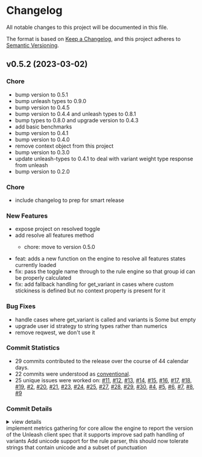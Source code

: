 # Changelog

All notable changes to this project will be documented in this file.

The format is based on [Keep a Changelog](https://keepachangelog.com/en/1.0.0/),
and this project adheres to [Semantic Versioning](https://semver.org/spec/v2.0.0.html).

## v0.5.2 (2023-03-02)

<csr-id-66bf3d804482c0def165f2ebe282ac72c8917c57/>
<csr-id-1e4681329b1ca5436966c22c0e892b7a024496b9/>
<csr-id-d996bcb37c9e0571ccc32dd130408b9b655cc406/>
<csr-id-5ec32accf621858f74fc454d4e99616eb96b7a38/>
<csr-id-ee13f4ed2a6a1a13f70533fe568400bd2411742e/>
<csr-id-36e55c6ce33f0710e7f41f72dab86e01ddff6707/>
<csr-id-083f83994e44840647e6615164ebd17d781fd236/>
<csr-id-e1619d527175c197ff36bdaf9e57f6bbef0e17bf/>
<csr-id-6e73b31448a39ecf1b194fb24039f7b3d6bf533c/>
<csr-id-01d5aefc52b07c2616116518b5de68d6ac36788c/>
<csr-id-6e9688a251cc7a5ce77eb6ceef41a9038b9ff0a4/>
<csr-id-45787e38e529427bd8e351a3c69f38f84e98657f/>

### Chore

 - <csr-id-66bf3d804482c0def165f2ebe282ac72c8917c57/> bump version to 0.5.1
 - <csr-id-1e4681329b1ca5436966c22c0e892b7a024496b9/> bump unleash types to 0.9.0
 - <csr-id-d996bcb37c9e0571ccc32dd130408b9b655cc406/> bump version to 0.4.5
 - <csr-id-5ec32accf621858f74fc454d4e99616eb96b7a38/> bump version to 0.4.4 and unleash types to 0.8.1
 - <csr-id-ee13f4ed2a6a1a13f70533fe568400bd2411742e/> bump types to 0.8.0 and upgrade version to 0.4.3
 - <csr-id-36e55c6ce33f0710e7f41f72dab86e01ddff6707/> add basic benchmarks
 - <csr-id-083f83994e44840647e6615164ebd17d781fd236/> bump version to 0.4.1
 - <csr-id-e1619d527175c197ff36bdaf9e57f6bbef0e17bf/> bump version to 0.4.0
 - <csr-id-6e73b31448a39ecf1b194fb24039f7b3d6bf533c/> remove context object from this project
 - <csr-id-01d5aefc52b07c2616116518b5de68d6ac36788c/> bump version to 0.3.0
 - <csr-id-6e9688a251cc7a5ce77eb6ceef41a9038b9ff0a4/> update unleash-types to 0.4.1 to deal with variant weight type response from unleash
 - <csr-id-45787e38e529427bd8e351a3c69f38f84e98657f/> bump version to 0.2.0

### Chore

 - <csr-id-9b015f543b914e028b54717b2c79b4c04a8f3d8c/> include changelog to prep for smart release

### New Features

<csr-id-0b5437ff5e6417bf8c2886ed97aad77c3b5b698a/>
<csr-id-d3f94be8ea473a8f3d465daa24bddbee487c8d45/>
<csr-id-2b6f88924d8c7a6dd592ac816fd0a86fb223db37/>
<csr-id-941bb90e5c97cd14e843f55ed946005a2de811ea/>

 - <csr-id-7f402c238163d83cd8329dc8c4cbd005c4182a9e/> expose project on resolved toggle
 - <csr-id-1617775d48207454bda7bc373de2bf0da7dd04cc/> add resolve all features method
   * chore: move to version 0.5.0
* feat: adds a new function on the engine to resolve all features states currently loaded
* fix: pass the toggle name through to the rule engine so that group id can be properly calculated
* fix: add fallback handling for get_variant in cases where custom stickiness is defined but no context property is present for it

### Bug Fixes

 - <csr-id-58d1cae7fbfa78f44adccf7c098011fc047f5c9c/> handle cases where get_variant is called and variants is Some but empty
 - <csr-id-0a6a19b9be93c85b095f9f1bc4f1eb8b5cfd522c/> upgrade user id strategy to string types rather than numerics
 - <csr-id-2384c165aca366a6e7fdf4d7f688fd9949931471/> remove reqwest, we don't use it

### Commit Statistics

<csr-read-only-do-not-edit/>

 - 29 commits contributed to the release over the course of 44 calendar days.
 - 22 commits were understood as [conventional](https://www.conventionalcommits.org).
 - 25 unique issues were worked on: [#11](https://github.com/sighphyre/yggdrasil/issues/11), [#12](https://github.com/sighphyre/yggdrasil/issues/12), [#13](https://github.com/sighphyre/yggdrasil/issues/13), [#14](https://github.com/sighphyre/yggdrasil/issues/14), [#15](https://github.com/sighphyre/yggdrasil/issues/15), [#16](https://github.com/sighphyre/yggdrasil/issues/16), [#17](https://github.com/sighphyre/yggdrasil/issues/17), [#18](https://github.com/sighphyre/yggdrasil/issues/18), [#19](https://github.com/sighphyre/yggdrasil/issues/19), [#2](https://github.com/sighphyre/yggdrasil/issues/2), [#20](https://github.com/sighphyre/yggdrasil/issues/20), [#21](https://github.com/sighphyre/yggdrasil/issues/21), [#23](https://github.com/sighphyre/yggdrasil/issues/23), [#24](https://github.com/sighphyre/yggdrasil/issues/24), [#25](https://github.com/sighphyre/yggdrasil/issues/25), [#27](https://github.com/sighphyre/yggdrasil/issues/27), [#28](https://github.com/sighphyre/yggdrasil/issues/28), [#29](https://github.com/sighphyre/yggdrasil/issues/29), [#30](https://github.com/sighphyre/yggdrasil/issues/30), [#4](https://github.com/sighphyre/yggdrasil/issues/4), [#5](https://github.com/sighphyre/yggdrasil/issues/5), [#6](https://github.com/sighphyre/yggdrasil/issues/6), [#7](https://github.com/sighphyre/yggdrasil/issues/7), [#8](https://github.com/sighphyre/yggdrasil/issues/8), [#9](https://github.com/sighphyre/yggdrasil/issues/9)

### Commit Details

<csr-read-only-do-not-edit/>

<details><summary>view details</summary>

 * **[#11](https://github.com/sighphyre/yggdrasil/issues/11)**
    - Update unleash-types to 0.4.1 to deal with variant weight type response from unleash ([`6e9688a`](https://github.com/sighphyre/yggdrasil/commit/6e9688a251cc7a5ce77eb6ceef41a9038b9ff0a4))
 * **[#12](https://github.com/sighphyre/yggdrasil/issues/12)**
    - Bump version to 0.3.0 ([`01d5aef`](https://github.com/sighphyre/yggdrasil/commit/01d5aefc52b07c2616116518b5de68d6ac36788c))
 * **[#13](https://github.com/sighphyre/yggdrasil/issues/13)**
    - Remove context object from this project ([`6e73b31`](https://github.com/sighphyre/yggdrasil/commit/6e73b31448a39ecf1b194fb24039f7b3d6bf533c))
 * **[#14](https://github.com/sighphyre/yggdrasil/issues/14)**
    - Bump version to 0.4.0 ([`e1619d5`](https://github.com/sighphyre/yggdrasil/commit/e1619d527175c197ff36bdaf9e57f6bbef0e17bf))
 * **[#15](https://github.com/sighphyre/yggdrasil/issues/15)**
    - Add basic benchmarks ([`36e55c6`](https://github.com/sighphyre/yggdrasil/commit/36e55c6ce33f0710e7f41f72dab86e01ddff6707))
 * **[#16](https://github.com/sighphyre/yggdrasil/issues/16)**
    - Allow the engine to report the version of the Unleash client spec that it supports ([`d3f94be`](https://github.com/sighphyre/yggdrasil/commit/d3f94be8ea473a8f3d465daa24bddbee487c8d45))
 * **[#17](https://github.com/sighphyre/yggdrasil/issues/17)**
    - Upgrade user id strategy to string types rather than numerics ([`0a6a19b`](https://github.com/sighphyre/yggdrasil/commit/0a6a19b9be93c85b095f9f1bc4f1eb8b5cfd522c))
 * **[#18](https://github.com/sighphyre/yggdrasil/issues/18)**
    - Bump version to 0.4.1 ([`083f839`](https://github.com/sighphyre/yggdrasil/commit/083f83994e44840647e6615164ebd17d781fd236))
 * **[#19](https://github.com/sighphyre/yggdrasil/issues/19)**
    - Handle cases where get_variant is called and variants is Some but empty ([`58d1cae`](https://github.com/sighphyre/yggdrasil/commit/58d1cae7fbfa78f44adccf7c098011fc047f5c9c))
 * **[#2](https://github.com/sighphyre/yggdrasil/issues/2)**
    - Add readme for rust core ([`bdc912a`](https://github.com/sighphyre/yggdrasil/commit/bdc912ab6a23c13d9b939152f6a7173040641ee4))
 * **[#20](https://github.com/sighphyre/yggdrasil/issues/20)**
    - Chore/clippy upgrade ([`b167998`](https://github.com/sighphyre/yggdrasil/commit/b167998af3fe2edd88793d0e08b8409e1c046a7b))
 * **[#21](https://github.com/sighphyre/yggdrasil/issues/21)**
    - Bump types to 0.8.0 and upgrade version to 0.4.3 ([`ee13f4e`](https://github.com/sighphyre/yggdrasil/commit/ee13f4ed2a6a1a13f70533fe568400bd2411742e))
 * **[#23](https://github.com/sighphyre/yggdrasil/issues/23)**
    - Bump version to 0.4.4 and unleash types to 0.8.1 ([`5ec32ac`](https://github.com/sighphyre/yggdrasil/commit/5ec32accf621858f74fc454d4e99616eb96b7a38))
 * **[#24](https://github.com/sighphyre/yggdrasil/issues/24)**
    - Bump version to 0.4.5 ([`d996bcb`](https://github.com/sighphyre/yggdrasil/commit/d996bcb37c9e0571ccc32dd130408b9b655cc406))
 * **[#25](https://github.com/sighphyre/yggdrasil/issues/25)**
    - Implement metrics gathering for core ([`0b5437f`](https://github.com/sighphyre/yggdrasil/commit/0b5437ff5e6417bf8c2886ed97aad77c3b5b698a))
 * **[#27](https://github.com/sighphyre/yggdrasil/issues/27)**
    - Add resolve all features method ([`1617775`](https://github.com/sighphyre/yggdrasil/commit/1617775d48207454bda7bc373de2bf0da7dd04cc))
 * **[#28](https://github.com/sighphyre/yggdrasil/issues/28)**
    - Bump unleash types to 0.9.0 ([`1e46813`](https://github.com/sighphyre/yggdrasil/commit/1e4681329b1ca5436966c22c0e892b7a024496b9))
 * **[#29](https://github.com/sighphyre/yggdrasil/issues/29)**
    - Bump version to 0.5.1 ([`66bf3d8`](https://github.com/sighphyre/yggdrasil/commit/66bf3d804482c0def165f2ebe282ac72c8917c57))
 * **[#30](https://github.com/sighphyre/yggdrasil/issues/30)**
    - Expose project on resolved toggle ([`7f402c2`](https://github.com/sighphyre/yggdrasil/commit/7f402c238163d83cd8329dc8c4cbd005c4182a9e))
 * **[#4](https://github.com/sighphyre/yggdrasil/issues/4)**
    - Make clippy happy ([`0b89a94`](https://github.com/sighphyre/yggdrasil/commit/0b89a94f5d91eb7ea218a7b8c502e2185c70b259))
 * **[#5](https://github.com/sighphyre/yggdrasil/issues/5)**
    - Add robustness handling to context property parsing when incoming properties values have null data ([`749ac3a`](https://github.com/sighphyre/yggdrasil/commit/749ac3a51076e18313b4d4b1fcff8f47b24d497f))
 * **[#6](https://github.com/sighphyre/yggdrasil/issues/6)**
    - Remove reqwest, we don't use it ([`2384c16`](https://github.com/sighphyre/yggdrasil/commit/2384c165aca366a6e7fdf4d7f688fd9949931471))
 * **[#7](https://github.com/sighphyre/yggdrasil/issues/7)**
    - Improve sad path handling of variants ([`2b6f889`](https://github.com/sighphyre/yggdrasil/commit/2b6f88924d8c7a6dd592ac816fd0a86fb223db37))
 * **[#8](https://github.com/sighphyre/yggdrasil/issues/8)**
    - Add unicode support for the rule parser, this should now tolerate strings that contain unicode and a subset of punctuation ([`941bb90`](https://github.com/sighphyre/yggdrasil/commit/941bb90e5c97cd14e843f55ed946005a2de811ea))
 * **[#9](https://github.com/sighphyre/yggdrasil/issues/9)**
    - Bump version to 0.2.0 ([`45787e3`](https://github.com/sighphyre/yggdrasil/commit/45787e38e529427bd8e351a3c69f38f84e98657f))
 * **Uncategorized**
    - Include changelog to prep for smart release ([`9b015f5`](https://github.com/sighphyre/yggdrasil/commit/9b015f543b914e028b54717b2c79b4c04a8f3d8c))
    - Release unleash-yggdrasil v0.5.2 ([`e15c4a4`](https://github.com/sighphyre/yggdrasil/commit/e15c4a46403461c4cedba6a2875ae7b8a075d4ee))
    - Add description and license to core ([`750e204`](https://github.com/sighphyre/yggdrasil/commit/750e204ed3be475580c869c1a603c0e4da6af9bd))
    - Rename sdk-core to unleash-yggdrasil in preparation for publishing ([`d798951`](https://github.com/sighphyre/yggdrasil/commit/d798951a5e34bde13974feaa8e189a5771712789))
</details>

<csr-unknown>
 implement metrics gathering for core allow the engine to report the version of the Unleash client spec that it supports improve sad path handling of variants Add unicode support for the rule parser, this should now tolerate strings that contain unicode and a subset of punctuation<csr-unknown/>

